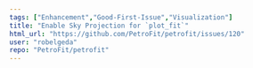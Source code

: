 ```yaml
---
tags: ["Enhancement","Good-First-Issue","Visualization"]
title: "Enable Sky Projection for `plot_fit`"
html_url: "https://github.com/PetroFit/petrofit/issues/120"
user: "robelgeda"
repo: "PetroFit/petrofit"
---
```


